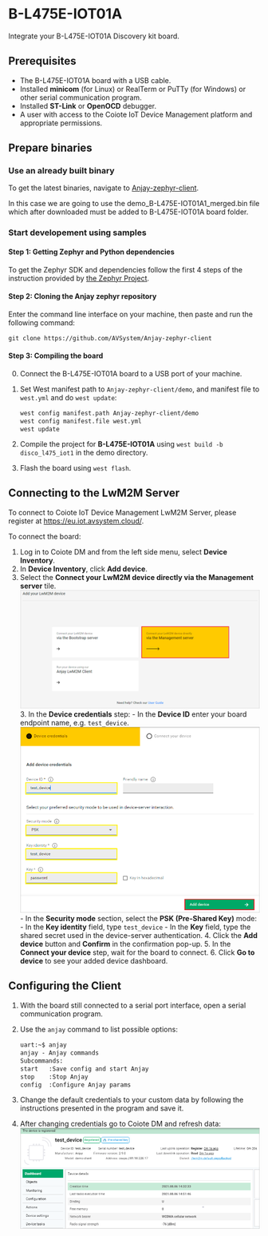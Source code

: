 # B-L475E-IOT01A

Integrate your B-L475E-IOT01A Discovery kit board.

## Prerequisites

- The B-L475E-IOT01A board with a USB cable.
- Installed **minicom** (for Linux) or RealTerm or PuTTy (for Windows) or other serial communication program.
- Installed **ST-Link** or **OpenOCD** debugger.
- A user with access to the Coiote IoT Device Management platform and appropriate permissions.

## Prepare binaries
### Use an already built binary

To get the latest binaries, navigate to [Anjay-zephyr-client](https://github.com/AVSystem/Anjay-zephyr-client/releases).

In this case we are going to use the demo_B-L475E-IOT01A1_merged.bin file which after downloaded must be added to B-L475E-IOT01A board folder.



### Start developement using samples
#### Step 1: Getting Zephyr and Python dependencies

To get the Zephyr SDK and dependencies follow the first 4 steps of the instruction provided by [the Zephyr Project](https://docs.zephyrproject.org/latest/getting_started/index.html).

#### Step 2: Cloning the Anjay zephyr repository

Enter the command line interface on your machine, then paste and run the following command:

   ```
   git clone https://github.com/AVSystem/Anjay-zephyr-client
   ```

#### Step 3: Compiling the board

0. Connect the B-L475E-IOT01A board to a USB port of your machine.
0. Set West manifest path to `Anjay-zephyr-client/demo`, and manifest file to `west.yml` and do `west update`:

    ```
    west config manifest.path Anjay-zephyr-client/demo
    west config manifest.file west.yml
    west update
    ```

0. Compile the project for **B-L475E-IOT01A** using `west build -b disco_l475_iot1` in the demo directory.
0. Flash the board using `west flash`.

## Connecting to the LwM2M Server

To connect to Coiote IoT Device Management LwM2M Server, please register at https://eu.iot.avsystem.cloud/.

To connect the board:

1. Log in to Coiote DM and from the left side menu, select **Device Inventory**.
2. In **Device Inventory**, click **Add device**.
3. Select the **Connect your LwM2M device directly via the Management server** tile.
       ![Add via Mgmt](images/mgmt_tile.png "Add via Mgmt")
    3. In the **Device credentials** step:
         - In the **Device ID** enter your board endpoint name, e.g. `test_device`.
             ![Device credentials step](images/add_mgmt_quick.png "Device credentials step")
         - In the **Security mode** section, select the **PSK (Pre-Shared Key)** mode:
              - In the **Key identity** field, type `test_device`
              - In the **Key** field, type the shared secret used in the device-server authentication.
    4. Click the **Add device** button and **Confirm** in the confirmation pop-up.
    5. In the **Connect your device** step, wait for the board to connect.
    6. Click **Go to device** to see your added device dashboard.


## Configuring the Client

1. With the board still connected to a serial port interface, open a serial communication program.
2. Use the `anjay` command to list possible options:

    ```
    uart:~$ anjay
    anjay - Anjay commands
    Subcommands:
    start   :Save config and start Anjay
    stop    :Stop Anjay
    config  :Configure Anjay params
    ```

3. Change the default credentials to your custom data by following the instructions presented in the program and save it.


4. After changing credentials go to Coiote DM and refresh data:
    ![Registered device](images/registered_device.png "Registered device")
